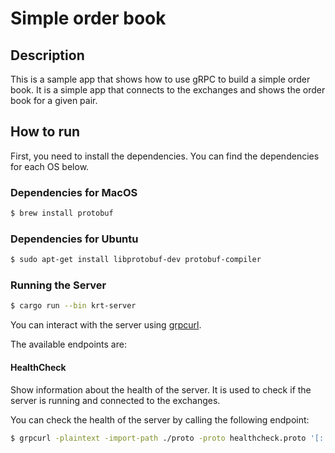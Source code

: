 # Simple order book

## Description

This is a sample app that shows how to use gRPC to build a simple order book. It is a simple app that
connects to the exchanges and shows the order book for a given pair.

## How to run

First, you need to install the dependencies. You can find the dependencies for each OS below.

### Dependencies for MacOS

```bash
$ brew install protobuf
```

### Dependencies for Ubuntu

```bash
$ sudo apt-get install libprotobuf-dev protobuf-compiler
```

### Running the Server

```bash
$ cargo run --bin krt-server
```

You can interact with the server using [grpcurl](https://github.com/fullstorydev/grpcurl).

The available endpoints are:

#### HealthCheck

Show information about the health of the server. It is used to check if the server is running and connected
to the exchanges. 

You can check the health of the server by calling the following endpoint:

```bash
$ grpcurl -plaintext -import-path ./proto -proto healthcheck.proto '[::1]:50051' healthcheck.HealthCheck/HealthCheck
```

